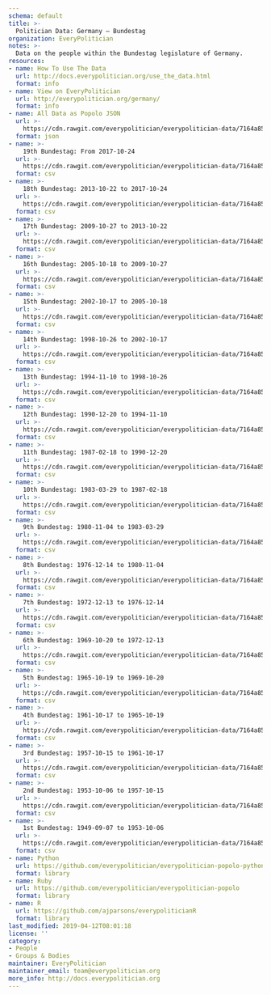 ```yaml
---
schema: default
title: >-
  Politician Data: Germany — Bundestag
organization: EveryPolitician
notes: >-
  Data on the people within the Bundestag legislature of Germany.
resources:
- name: How To Use The Data
  url: http://docs.everypolitician.org/use_the_data.html
  format: info
- name: View on EveryPolitician
  url: http://everypolitician.org/germany/
  format: info
- name: All Data as Popolo JSON
  url: >-
    https://cdn.rawgit.com/everypolitician/everypolitician-data/7164a85ce0cfde012cedb0e7f4a5803f56722d8d/data/Germany/Bundestag/ep-popolo-v1.0.json
  format: json
- name: >-
    19th Bundestag: From 2017-10-24
  url: >-
    https://cdn.rawgit.com/everypolitician/everypolitician-data/7164a85ce0cfde012cedb0e7f4a5803f56722d8d/data/Germany/Bundestag/term-19.csv
  format: csv
- name: >-
    18th Bundestag: 2013-10-22 to 2017-10-24
  url: >-
    https://cdn.rawgit.com/everypolitician/everypolitician-data/7164a85ce0cfde012cedb0e7f4a5803f56722d8d/data/Germany/Bundestag/term-18.csv
  format: csv
- name: >-
    17th Bundestag: 2009-10-27 to 2013-10-22
  url: >-
    https://cdn.rawgit.com/everypolitician/everypolitician-data/7164a85ce0cfde012cedb0e7f4a5803f56722d8d/data/Germany/Bundestag/term-17.csv
  format: csv
- name: >-
    16th Bundestag: 2005-10-18 to 2009-10-27
  url: >-
    https://cdn.rawgit.com/everypolitician/everypolitician-data/7164a85ce0cfde012cedb0e7f4a5803f56722d8d/data/Germany/Bundestag/term-16.csv
  format: csv
- name: >-
    15th Bundestag: 2002-10-17 to 2005-10-18
  url: >-
    https://cdn.rawgit.com/everypolitician/everypolitician-data/7164a85ce0cfde012cedb0e7f4a5803f56722d8d/data/Germany/Bundestag/term-15.csv
  format: csv
- name: >-
    14th Bundestag: 1998-10-26 to 2002-10-17
  url: >-
    https://cdn.rawgit.com/everypolitician/everypolitician-data/7164a85ce0cfde012cedb0e7f4a5803f56722d8d/data/Germany/Bundestag/term-14.csv
  format: csv
- name: >-
    13th Bundestag: 1994-11-10 to 1998-10-26
  url: >-
    https://cdn.rawgit.com/everypolitician/everypolitician-data/7164a85ce0cfde012cedb0e7f4a5803f56722d8d/data/Germany/Bundestag/term-13.csv
  format: csv
- name: >-
    12th Bundestag: 1990-12-20 to 1994-11-10
  url: >-
    https://cdn.rawgit.com/everypolitician/everypolitician-data/7164a85ce0cfde012cedb0e7f4a5803f56722d8d/data/Germany/Bundestag/term-12.csv
  format: csv
- name: >-
    11th Bundestag: 1987-02-18 to 1990-12-20
  url: >-
    https://cdn.rawgit.com/everypolitician/everypolitician-data/7164a85ce0cfde012cedb0e7f4a5803f56722d8d/data/Germany/Bundestag/term-11.csv
  format: csv
- name: >-
    10th Bundestag: 1983-03-29 to 1987-02-18
  url: >-
    https://cdn.rawgit.com/everypolitician/everypolitician-data/7164a85ce0cfde012cedb0e7f4a5803f56722d8d/data/Germany/Bundestag/term-10.csv
  format: csv
- name: >-
    9th Bundestag: 1980-11-04 to 1983-03-29
  url: >-
    https://cdn.rawgit.com/everypolitician/everypolitician-data/7164a85ce0cfde012cedb0e7f4a5803f56722d8d/data/Germany/Bundestag/term-9.csv
  format: csv
- name: >-
    8th Bundestag: 1976-12-14 to 1980-11-04
  url: >-
    https://cdn.rawgit.com/everypolitician/everypolitician-data/7164a85ce0cfde012cedb0e7f4a5803f56722d8d/data/Germany/Bundestag/term-8.csv
  format: csv
- name: >-
    7th Bundestag: 1972-12-13 to 1976-12-14
  url: >-
    https://cdn.rawgit.com/everypolitician/everypolitician-data/7164a85ce0cfde012cedb0e7f4a5803f56722d8d/data/Germany/Bundestag/term-7.csv
  format: csv
- name: >-
    6th Bundestag: 1969-10-20 to 1972-12-13
  url: >-
    https://cdn.rawgit.com/everypolitician/everypolitician-data/7164a85ce0cfde012cedb0e7f4a5803f56722d8d/data/Germany/Bundestag/term-6.csv
  format: csv
- name: >-
    5th Bundestag: 1965-10-19 to 1969-10-20
  url: >-
    https://cdn.rawgit.com/everypolitician/everypolitician-data/7164a85ce0cfde012cedb0e7f4a5803f56722d8d/data/Germany/Bundestag/term-5.csv
  format: csv
- name: >-
    4th Bundestag: 1961-10-17 to 1965-10-19
  url: >-
    https://cdn.rawgit.com/everypolitician/everypolitician-data/7164a85ce0cfde012cedb0e7f4a5803f56722d8d/data/Germany/Bundestag/term-4.csv
  format: csv
- name: >-
    3rd Bundestag: 1957-10-15 to 1961-10-17
  url: >-
    https://cdn.rawgit.com/everypolitician/everypolitician-data/7164a85ce0cfde012cedb0e7f4a5803f56722d8d/data/Germany/Bundestag/term-3.csv
  format: csv
- name: >-
    2nd Bundestag: 1953-10-06 to 1957-10-15
  url: >-
    https://cdn.rawgit.com/everypolitician/everypolitician-data/7164a85ce0cfde012cedb0e7f4a5803f56722d8d/data/Germany/Bundestag/term-2.csv
  format: csv
- name: >-
    1st Bundestag: 1949-09-07 to 1953-10-06
  url: >-
    https://cdn.rawgit.com/everypolitician/everypolitician-data/7164a85ce0cfde012cedb0e7f4a5803f56722d8d/data/Germany/Bundestag/term-1.csv
  format: csv
- name: Python
  url: https://github.com/everypolitician/everypolitician-popolo-python
  format: library
- name: Ruby
  url: https://github.com/everypolitician/everypolitician-popolo
  format: library
- name: R
  url: https://github.com/ajparsons/everypoliticianR
  format: library
last_modified: 2019-04-12T08:01:18
license: ''
category:
- People
- Groups & Bodies
maintainer: EveryPolitician
maintainer_email: team@everypolitician.org
more_info: http://docs.everypolitician.org
---
```

